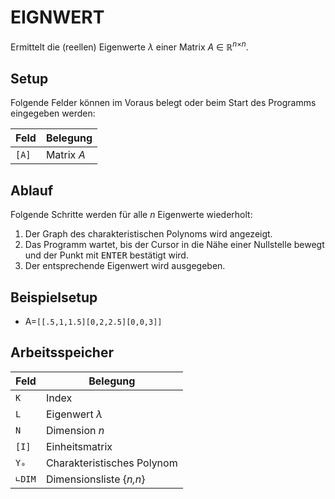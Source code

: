 # EIGNWERT
Ermittelt die (reellen) Eigenwerte *&lambda;* einer Matrix *A* &in; &reals;<sup>*n*&times;*n*</sup>.


## Setup
Folgende Felder können im Voraus belegt oder beim Start des Programms eingegeben werden:

Feld  | Belegung
----- | --------
`[A]` | Matrix *A*


## Ablauf
Folgende Schritte werden für alle *n* Eigenwerte wiederholt:

1. Der Graph des charakteristischen Polynoms wird angezeigt.
2. Das Programm wartet, bis der Cursor in die Nähe einer Nullstelle bewegt und der Punkt mit <kbd>ENTER</kbd> bestätigt wird.
3. Der entsprechende Eigenwert wird ausgegeben.


## Beispielsetup
- A=`[[.5,1,1.5][0,2,2.5][0,0,3]]`


## Arbeitsspeicher
Feld   | Belegung
------ | -------
`K`    | Index
`L`    | Eigenwert *&lambda;*
`N`    | Dimension *n*
`[I]`  | Einheitsmatrix
`Y₀`   | Charakteristisches Polynom
`∟DIM` | Dimensionsliste {*n,n*}
